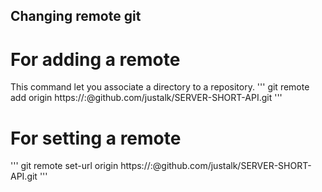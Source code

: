 ## Changing remote git

# For adding a remote

This command let you associate a directory to a repository.
'''
git remote add origin https://<username>:<token>@github.com/justalk/SERVER-SHORT-API.git
'''

# For setting a remote

'''
git remote set-url origin https://<username>:<token>@github.com/justalk/SERVER-SHORT-API.git
'''
